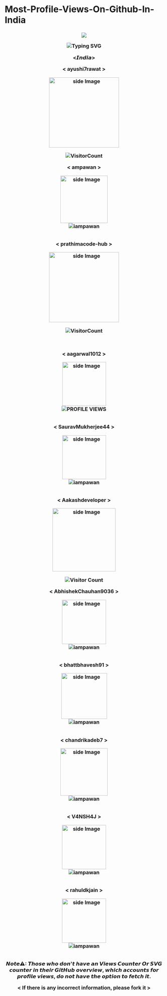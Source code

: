 # Most-Profile-Views-On-Github-In-India

<h3 align="center">

![](https://capsule-render.vercel.app/api?type=waving&color=gradient&height=150&section=header)

<p align="center">
  <div align="center">
    <img
        src="https://readme-typing-svg.herokuapp.com?font=GlossAndBloom&size=30&duration=4997&color=993300&background=FF673200&center=true&vCenter=true&lines=MOST+PROFILE+VISITS;ON+GITHUB+IN+INDIA;"
            alt="Typing SVG"
        />
    </a>
</p>
</div>

<𝙄𝙣𝙙𝙞𝙖>

< ayushi7rawat >

<img src="https://avatars.githubusercontent.com/u/48730304?v=4" alt="side Image" align="center" width="222" height="auto" />

![VisitorCount](https://profile-counter.glitch.me/{ayushi7rawat}/count.svg)

< ampawan >

<img src="https://avatars.githubusercontent.com/u/12619420?v=4" alt="side Image" align="center" width="150" height="auto" />

<div style="text-align: center;">
  <img src="https://komarev.com/ghpvc/?username=iampawan&label=PROFILE%20VIEWS&color=red&style=flat" alt="iampawan"/>
</div>

<br>

< prathimacode-hub >

<img src="https://avatars.githubusercontent.com/u/74645302?v=4" alt="side Image" align="center" width="222" height="auto" />

![VisitorCount](https://profile-counter.glitch.me/{prathimacode-hub}/count.svg)

<br>

< aagarwal1012 >

<img src="https://avatars.githubusercontent.com/u/34043023?v=4" alt="side Image" align="center" width="139" height="auto" />

<div class="text-center">
  <img src="https://visitor-badge.laobi.icu/badge?page_id=aagarwal1012.aagarwal1012" alt="PROFILE VIEWS">
</div>


<br>

< SauravMukherjee44 >

<img src="https://avatars.githubusercontent.com/u/72380920?v=4" alt="side Image" align="center" width="139" height="auto" />

<div style="text-align: center;">
  <img src="https://komarev.com/ghpvc/?username=SauravMukherjee44&label=PROFILE%20VIEWS&color=red&style=flat" alt="iampawan"/>
</div>

<br>

< Aakashdeveloper >

<img src="https://avatars.githubusercontent.com/u/7868704?v=4" alt="side Image" align="center" width="200" height="auto" />

![Visitor Count](https://profile-counter.glitch.me/aakashdeveloper/count.svg)

< AbhishekChauhan9036 >

<img src="https://avatars.githubusercontent.com/u/96897831?v=4" alt="side Image" align="center" width="140" height="auto" />

<div style="text-align: center;">
  <img src="https://komarev.com/ghpvc/?username=AbhishekChauhan9036&label=PROFILE%20VIEWS&color=red&style=flat" alt="iampawan"/>
</div>

<br>

< bhattbhavesh91 >

<img src="https://avatars.githubusercontent.com/u/20332240?v=4" alt="side Image" align="center" width="145" height="auto" />

<div style="text-align: center;">
  <img src="https://komarev.com/ghpvc/?username=bhattbhavesh91&label=PROFILE%20VIEWS&color=red&style=flat" alt="iampawan"/>
</div>

<br>

< chandrikadeb7 >

<img src="https://avatars.githubusercontent.com/u/29686102?v=4" alt="side Image" align="center" width="150" height="auto" />

<div style="text-align: center;">
  <img src="https://komarev.com/ghpvc/?username=chandrikadeb7&label=PROFILE%20VIEWS&color=red&style=flat" alt="iampawan"/>
</div>

<br>

< V4NSH4J >

<img src="https://avatars.githubusercontent.com/u/79518089?v=4" alt="side Image" align="center" width="140" height="auto" />

<div style="text-align: center;">
  <img src="https://komarev.com/ghpvc/?username=V4NSH4J&label=PROFILE%20VIEWS&color=red&style=flat" alt="iampawan"/>
</div>

<br>

< rahuldkjain >

<img src="https://avatars.githubusercontent.com/u/26406279?v=4" alt="side Image" align="center" width="140" height="auto" />

<div style="text-align: center;">
  <img src="https://komarev.com/ghpvc/?username=rahuldkjain&label=PROFILE%20VIEWS&color=red&style=flat" alt="iampawan"/>
</div>

<br>

𝙉𝙤𝙩𝙚⚠: 𝙏𝙝𝙤𝙨𝙚 𝙬𝙝𝙤 𝙙𝙤𝙣'𝙩 𝙝𝙖𝙫𝙚 𝙖𝙣 𝙑𝙞𝙚𝙬𝙨 𝘾𝙤𝙪𝙣𝙩𝙚𝙧 𝙊𝙧 𝙎𝙑𝙂 𝙘𝙤𝙪𝙣𝙩𝙚𝙧 𝙞𝙣 𝙩𝙝𝙚𝙞𝙧 𝙂𝙞𝙩𝙃𝙪𝙗 𝙤𝙫𝙚𝙧𝙫𝙞𝙚𝙬, 𝙬𝙝𝙞𝙘𝙝 𝙖𝙘𝙘𝙤𝙪𝙣𝙩𝙨 𝙛𝙤𝙧 𝙥𝙧𝙤𝙛𝙞𝙡𝙚 𝙫𝙞𝙚𝙬𝙨, 𝙙𝙤 𝙣𝙤𝙩 𝙝𝙖𝙫𝙚 𝙩𝙝𝙚 𝙤𝙥𝙩𝙞𝙤𝙣 𝙩𝙤 𝙛𝙚𝙩𝙘𝙝 𝙞𝙩.

< If there is any incorrect information, please fork it >
